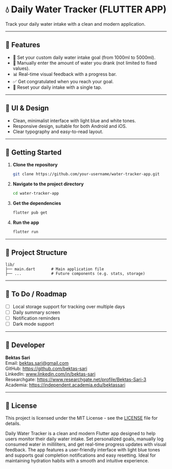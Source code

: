 # 💧 Daily Water Tracker (FLUTTER APP)

Track your daily water intake with a clean and modern application.

---

## 📱 Features

- 🎯 Set your custom daily water intake goal (from 1000ml to 5000ml).
- 🥤 Manually enter the amount of water you drank (not limited to fixed values).
- 📊 Real-time visual feedback with a progress bar.
- ✅ Get congratulated when you reach your goal.
- 🔄 Reset your daily intake with a single tap.

---

## 🎨 UI & Design

- Clean, minimalist interface with light blue and white tones.
- Responsive design, suitable for both Android and iOS.
- Clear typography and easy-to-read layout.

---

## 🚀 Getting Started

1. **Clone the repository**
   ```bash
   git clone https://github.com/your-username/water-tracker-app.git
   ```

2. **Navigate to the project directory**
   ```bash
   cd water-tracker-app
   ```

3. **Get the dependencies**
   ```bash
   flutter pub get
   ```

4. **Run the app**
   ```bash
   flutter run
   ```

---

## 📂 Project Structure

```
lib/
├── main.dart       # Main application file
├── ...             # Future components (e.g. stats, storage)
```

---

## 🔧 To Do / Roadmap

- [ ] Local storage support for tracking over multiple days
- [ ] Daily summary screen
- [ ] Notification reminders
- [ ] Dark mode support

---

## 👤 Developer
**Bektas Sari**  
Email: bektas.sari@gmail.com  <br>
GitHub: https://github.com/bektas-sari <br>
LinkedIn: www.linkedin.com/in/bektas-sari <br>
Researchgate: https://www.researchgate.net/profile/Bektas-Sari-3 <br>
Academia: https://independent.academia.edu/bektassari <br>

---

## 📃 License

This project is licensed under the MIT License - see the [LICENSE](LICENSE) file for details.


Daily Water Tracker is a clean and modern Flutter app designed to help users monitor their daily water intake. Set personalized goals, manually log consumed water in milliliters, and get real-time progress updates with visual feedback. The app features a user-friendly interface with light blue tones and supports goal completion notifications and easy resetting. Ideal for maintaining hydration habits with a smooth and intuitive experience.
